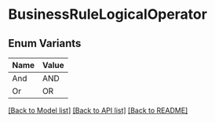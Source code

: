 # BusinessRuleLogicalOperator

## Enum Variants

| Name | Value |
|---- | -----|
| And | AND |
| Or | OR |


[[Back to Model list]](../README.md#documentation-for-models) [[Back to API list]](../README.md#documentation-for-api-endpoints) [[Back to README]](../README.md)



